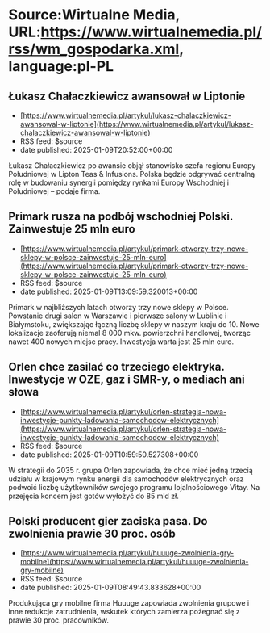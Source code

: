 # Source:Wirtualne Media, URL:https://www.wirtualnemedia.pl/rss/wm_gospodarka.xml, language:pl-PL

## Łukasz Chałaczkiewicz awansował w Liptonie
 - [https://www.wirtualnemedia.pl/artykul/lukasz-chalaczkiewicz-awansowal-w-liptonie](https://www.wirtualnemedia.pl/artykul/lukasz-chalaczkiewicz-awansowal-w-liptonie)
 - RSS feed: $source
 - date published: 2025-01-09T20:52:00+00:00

Łukasz Chałaczkiewicz po awansie objął stanowisko szefa regionu Europy Południowej w Lipton Teas & Infusions. Polska będzie odgrywać centralną rolę w budowaniu synergii pomiędzy rynkami Europy Wschodniej i Południowej – podaje firma.

## Primark rusza na podbój wschodniej Polski. Zainwestuje 25 mln euro
 - [https://www.wirtualnemedia.pl/artykul/primark-otworzy-trzy-nowe-sklepy-w-polsce-zainwestuje-25-mln-euro](https://www.wirtualnemedia.pl/artykul/primark-otworzy-trzy-nowe-sklepy-w-polsce-zainwestuje-25-mln-euro)
 - RSS feed: $source
 - date published: 2025-01-09T13:09:59.320013+00:00

Primark w najbliższych latach otworzy trzy nowe sklepy w Polsce. Powstanie drugi salon w Warszawie i pierwsze salony w Lublinie i Białymstoku, zwiększając łączną liczbę sklepy w naszym kraju do 10. Nowe lokalizacje zaoferują niemal 8 000 mkw. powierzchni handlowej, tworząc nawet 400 nowych miejsc pracy. Inwestycja warta jest 25 mln euro.

## Orlen chce zasilać co trzeciego elektryka. Inwestycje w OZE, gaz i SMR-y, o mediach ani słowa
 - [https://www.wirtualnemedia.pl/artykul/orlen-strategia-nowa-inwestycje-punkty-ladowania-samochodow-elektrycznych](https://www.wirtualnemedia.pl/artykul/orlen-strategia-nowa-inwestycje-punkty-ladowania-samochodow-elektrycznych)
 - RSS feed: $source
 - date published: 2025-01-09T10:59:50.527308+00:00

W strategii do 2035 r. grupa Orlen zapowiada, że chce mieć jedną trzecią udziału w krajowym rynku energii dla samochodów elektrycznych oraz podwoić liczbę użytkowników swojego programu lojalnościowego Vitay. Na przejęcia koncern jest gotów wyłożyć do 85 mld zł.

## Polski producent gier zaciska pasa. Do zwolnienia prawie 30 proc. osób
 - [https://www.wirtualnemedia.pl/artykul/huuuge-zwolnienia-gry-mobilne](https://www.wirtualnemedia.pl/artykul/huuuge-zwolnienia-gry-mobilne)
 - RSS feed: $source
 - date published: 2025-01-09T08:49:43.833628+00:00

Produkująca gry mobilne firma Huuuge zapowiada zwolnienia grupowe i inne redukcje zatrudnienia, wskutek których zamierza pożegnać się z prawie 30 proc. pracowników.

